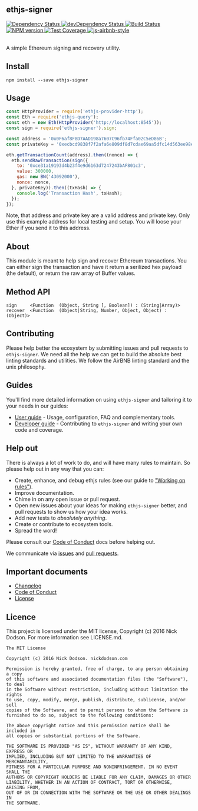 ## ethjs-signer

<div>
  <!-- Dependency Status -->
  <a href="https://david-dm.org/ethjs/ethjs-signer">
    <img src="https://david-dm.org/ethjs/ethjs-signer.svg"
    alt="Dependency Status" />
  </a>

  <!-- devDependency Status -->
  <a href="https://david-dm.org/ethjs/ethjs-signer#info=devDependencies">
    <img src="https://david-dm.org/ethjs/ethjs-signer/dev-status.svg" alt="devDependency Status" />
  </a>

  <!-- Build Status -->
  <a href="https://travis-ci.org/ethjs/ethjs-signer">
    <img src="https://travis-ci.org/ethjs/ethjs-signer.svg"
    alt="Build Status" />
  </a>

  <!-- NPM Version -->
  <a href="https://www.npmjs.org/package/ethjs-signer">
    <img src="http://img.shields.io/npm/v/ethjs-signer.svg"
    alt="NPM version" />
  </a>

  <!-- Test Coverage -->
  <a href="https://coveralls.io/r/ethjs/ethjs-signer">
    <img src="https://coveralls.io/repos/github/ethjs/ethjs-signer/badge.svg" alt="Test Coverage" />
  </a>

  <!-- Javascript Style -->
  <a href="http://airbnb.io/javascript/">
    <img src="https://img.shields.io/badge/code%20style-airbnb-brightgreen.svg" alt="js-airbnb-style" />
  </a>
</div>

<br />

A simple Ethereum signing and recovery utility.

## Install

```
npm install --save ethjs-signer
```

## Usage

```js
const HttpProvider = require('ethjs-provider-http');
const Eth = require('ethjs-query');
const eth = new Eth(HttpProvider('http://localhost:8545'));
const sign = require('ethjs-signer').sign;

const address = '0x0F6af8F8D7AAD198a7607C96fb74Ffa02C5eD86B';
const privateKey = '0xecbcd9838f7f2afa6e809df8d7cdae69aa5dfc14d563ee98e97effd3f6a652f2';

eth.getTransactionCount(address).then((nonce) => {
  eth.sendRawTransaction(sign({
    to: '0xce31a19193d4b23f4e9d6163d7247243bAF801c3',
    value: 300000,
    gas: new BN('43092000'),
    nonce: nonce,
  }, privateKey)).then((txHash) => {
    console.log('Transaction Hash', txHash);
  });
});
```

Note, that address and private key are a valid address and private key. Only use this example address for local testing and setup. You will loose your Ether if you send it to this address.

## About

This module is meant to help sign and recover Ethereum transactions. You can either sign the transaction and have it return a serilized hex payload (the default), or return the raw array of Buffer values.

## Method API

```
sign     <Function  (Object, String [, Boolean]) : (String|Array)>
recover  <Function  (Object|String, Number, Object, Object) : (Object)>
```

## Contributing

Please help better the ecosystem by submitting issues and pull requests to `ethjs-signer`. We need all the help we can get to build the absolute best linting standards and utilities. We follow the AirBNB linting standard and the unix philosophy.

## Guides

You'll find more detailed information on using `ethjs-signer` and tailoring it to your needs in our guides:

- [User guide](docs/user-guide.md) - Usage, configuration, FAQ and complementary tools.
- [Developer guide](docs/developer-guide.md) - Contributing to `ethjs-signer` and writing your own code and coverage.

## Help out

There is always a lot of work to do, and will have many rules to maintain. So please help out in any way that you can:

- Create, enhance, and debug ethjs rules (see our guide to ["Working on rules"](./github/CONTRIBUTING.md)).
- Improve documentation.
- Chime in on any open issue or pull request.
- Open new issues about your ideas for making `ethjs-signer` better, and pull requests to show us how your idea works.
- Add new tests to *absolutely anything*.
- Create or contribute to ecosystem tools.
- Spread the word!

Please consult our [Code of Conduct](CODE_OF_CONDUCT.md) docs before helping out.

We communicate via [issues](https://github.com/ethjs/ethjs-signer/issues) and [pull requests](https://github.com/ethjs/ethjs-signer/pulls).

## Important documents

- [Changelog](CHANGELOG.md)
- [Code of Conduct](CODE_OF_CONDUCT.md)
- [License](https://raw.githubusercontent.com/ethjs/ethjs-signer/master/LICENSE)

## Licence

This project is licensed under the MIT license, Copyright (c) 2016 Nick Dodson. For more information see LICENSE.md.

```
The MIT License

Copyright (c) 2016 Nick Dodson. nickdodson.com

Permission is hereby granted, free of charge, to any person obtaining a copy
of this software and associated documentation files (the "Software"), to deal
in the Software without restriction, including without limitation the rights
to use, copy, modify, merge, publish, distribute, sublicense, and/or sell
copies of the Software, and to permit persons to whom the Software is
furnished to do so, subject to the following conditions:

The above copyright notice and this permission notice shall be included in
all copies or substantial portions of the Software.

THE SOFTWARE IS PROVIDED "AS IS", WITHOUT WARRANTY OF ANY KIND, EXPRESS OR
IMPLIED, INCLUDING BUT NOT LIMITED TO THE WARRANTIES OF MERCHANTABILITY,
FITNESS FOR A PARTICULAR PURPOSE AND NONINFRINGEMENT. IN NO EVENT SHALL THE
AUTHORS OR COPYRIGHT HOLDERS BE LIABLE FOR ANY CLAIM, DAMAGES OR OTHER
LIABILITY, WHETHER IN AN ACTION OF CONTRACT, TORT OR OTHERWISE, ARISING FROM,
OUT OF OR IN CONNECTION WITH THE SOFTWARE OR THE USE OR OTHER DEALINGS IN
THE SOFTWARE.
```
